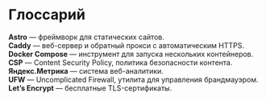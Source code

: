# Глоссарий

**Astro** — фреймворк для статических сайтов.  
**Caddy** — веб-сервер и обратный прокси с автоматическим HTTPS.  
**Docker Compose** — инструмент для запуска нескольких контейнеров.  
**CSP** — Content Security Policy, политика безопасности контента.  
**Яндекс.Метрика** — система веб-аналитики.  
**UFW** — Uncomplicated Firewall, утилита для управления брандмауэром.  
**Let’s Encrypt** — бесплатные TLS-сертификаты.
